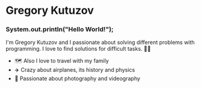 # Gregory Kutuzov

### System.out.println("Hello World!");

I'm Gregory Kutuzov and I passionate about solving different problems with programming. I love to find solutions for difficult tasks. :man_shrugging:

- :world_map: Also I love to travel with my family
- :airplane: Crazy about airplanes, its history and physics
- :camera_flash: Passionate about photography and videography
